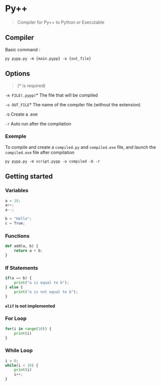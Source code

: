 # Py++

> Compiler for Py++ to Python or Executable
## Compiler
Basic command : 
```batch
py pypp.py -m {main.pypp} -o {out_file}
```
## Options
> (* is required)

`-m FILE(.pypp)`*
The file that will be compiled

`-o OUT_FILE`*
The name of the compiler file (without the extension)

`-b`
Create a .exe

`-r`
Auto run after the compilation

### Exemple
To compile and create a `compiled.py` and `compiled.exe` file, and launch the `compiled.exe` file after compilation
```batch
py pypp.py -m script.pypp -o compiled -b -r
```
## Getting started

### Variables
```py
a = 10;
a++;
a--;

b = "Hello";
c = True;
```
### Functions
```py
def add(a, b) {
    return a + b;
}
```
### If Statements
```py
if(a == b) {
    print("a is equal to b");
} else {
    print("a is not equal to b");
}
```
**`elif` is not implemented**

### For Loop
```py
for(i in range(10)) {
    print(i)
}
```

### While Loop
```py
i = 0;
while(i < 10) {
    print(i)
    i++;
}
```

